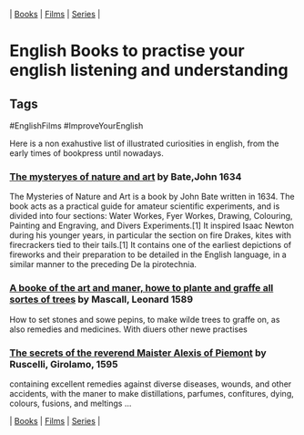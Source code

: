 | [Books](/books.md) | [Films](/films.md) | [Series](/series.md) |

# English Books to practise your english listening and understanding

## Tags
#EnglishFilms #ImproveYourEnglish

Here is a non exahustive list of illustrated curiosities in english, from the early times of bookpress until nowadays.

### [The mysteryes of nature and art](https://archive.org/details/mysteryesofnatur00bate) by Bate,John 1634

  The Mysteries of Nature and Art is a book by John Bate written in 1634. The book acts as a practical guide for amateur scientific experiments, and is divided into four sections: Water Workes, Fyer Workes, Drawing, Colouring, Painting and Engraving, and Divers Experiments.[1] It inspired Isaac Newton during his younger years, in particular the section on fire Drakes, kites with firecrackers tied to their tails.[1] It contains one of the earliest depictions of fireworks and their preparation to be detailed in the English language, in a similar manner to the preceding De la pirotechnia.

### [A booke of the art and maner, howe to plante and graffe all sortes of trees](https://archive.org/details/bookeartmanerho00masc) by Mascall, Leonard 1589

  How to set stones and sowe pepins, to make wilde trees to graffe on, as also remedies and medicines. With diuers other newe practises

### [The secrets of the reverend Maister Alexis of Piemont](https://archive.org/details/secretsofreveren00rusc/) by Ruscelli, Girolamo, 1595

  containing excellent remedies against diverse diseases, wounds, and other accidents, with the maner to make distillations, parfumes, confitures, dying, colours, fusions, and meltings ...

| [Books](/books.md) | [Films](/films.md) | [Series](/series.md) |